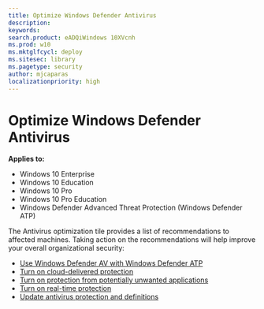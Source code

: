 ```yaml
---
title: Optimize Windows Defender Antivirus
description:
keywords:
search.product: eADQiWindows 10XVcnh
ms.prod: w10
ms.mktglfcycl: deploy
ms.sitesec: library
ms.pagetype: security
author: mjcaparas
localizationpriority: high
---
```


# Optimize Windows Defender Antivirus

**Applies to:**

- Windows 10 Enterprise
- Windows 10 Education
- Windows 10 Pro
- Windows 10 Pro Education
- Windows Defender Advanced Threat Protection (Windows Defender ATP)

The Antivirus optimization tile provides a list of recommendations to affected machines. Taking action on the recommendations will help improve your overall organizational security:

- [Use Windows Defender AV with Windows Defender ATP](https://docs.microsoft.com/en-us/windows/threat-protection/windows-defender-antivirus/windows-defender-antivirus-compatibility)
- [Turn on cloud-delivered protection](https://docs.microsoft.com/en-us/windows/threat-protection/windows-defender-antivirus/enable-cloud-protection-windows-defender-antivirus)
- [Turn on protection from potentially unwanted applications](https://docs.microsoft.com/en-us/windows/threat-protection/windows-defender-antivirus/enable-cloud-protection-windows-defender-antivirus)
- [Turn on real-time protection](https://docs.microsoft.com/en-us/windows/threat-protection/windows-defender-antivirus/configure-real-time-protection-windows-defender-antivirus)
- [Update antivirus protection and definitions](https://docs.microsoft.com/en-us/windows/threat-protection/windows-defender-antivirus/manage-updates-baselines-windows-defender-antivirus.md)